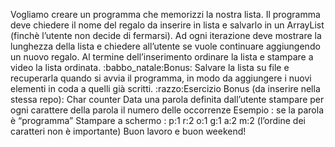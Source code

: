 Vogliamo creare un programma che memorizzi la nostra lista. Il programma deve chiedere il nome del regalo da inserire in lista e salvarlo in un ArrayList (finchè l’utente non decide di fermarsi).
Ad ogni iterazione deve mostrare la lunghezza della lista e chiedere all’utente se vuole continuare aggiungendo un nuovo regalo.
Al termine dell’inserimento ordinare la lista e stampare a video la lista ordinata.
:babbo_natale:Bonus: Salvare la lista su file e recuperarla quando si avvia il programma, in modo da aggiungere i nuovi elementi in coda a quelli già scritti.
:razzo:Esercizio Bonus (da inserire nella stessa repo): Char counter
Data una parola definita dall’utente stampare per ogni carattere della parola il numero delle occorrenze
Esempio : se la parola è “programma” Stampare a schermo :
p:1
r:2
o:1
g:1
a:2
m:2
(l’ordine dei caratteri non è importante)
Buon lavoro e buon weekend!